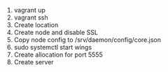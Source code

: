 1. vagrant up
2. vagrant ssh
3. Create location
4. Create node and disable SSL
5. Copy node config to /srv/daemon/config/core.json
6. sudo systemctl start wings
7. Create allocation for port 5555
8. Create server
